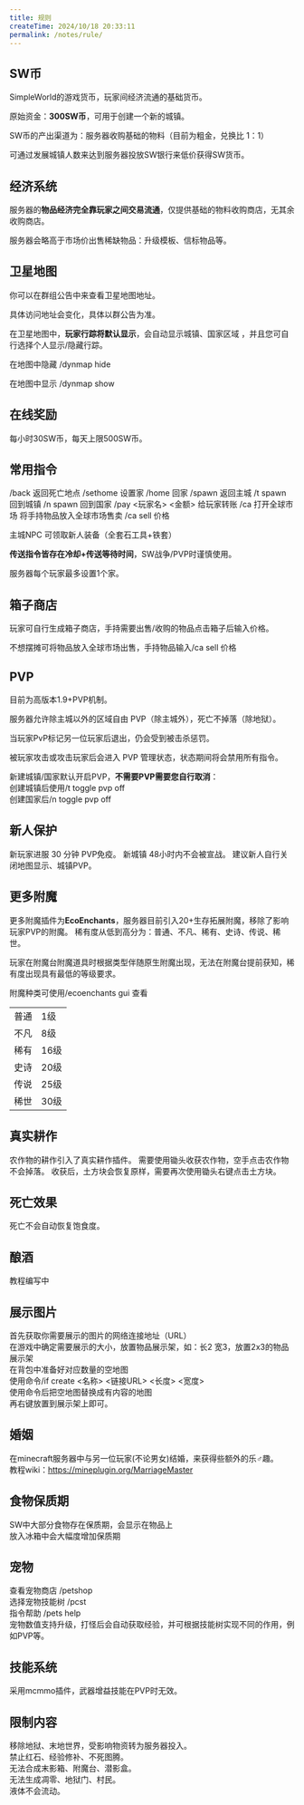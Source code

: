 ```yaml
---
title: 规则
createTime: 2024/10/18 20:33:11
permalink: /notes/rule/
---
```

## SW币

SimpleWorld的游戏货币，玩家间经济流通的基础货币。

原始资金：**300SW币**，可用于创建一个新的城镇。

SW币的产出渠道为：服务器收购基础的物料（目前为粗金，兑换比 1：1）

可通过发展城镇人数来达到服务器投放SW银行来低价获得SW货币。

## 经济系统

服务器的**物品经济完全靠玩家之间交易流通**，仅提供基础的物料收购商店，无其余收购商店。

服务器会略高于市场价出售稀缺物品：升级模板、信标物品等。

## 卫星地图

你可以在群组公告中来查看卫星地图地址。

具体访问地址会变化，具体以群公告为准。

在卫星地图中，**玩家行踪将默认显示**，会自动显示城镇、国家区域 ，并且您可自行选择个人显示/隐藏行踪。

在地图中隐藏 /dynmap hide

在地图中显示 /dynmap show

## 在线奖励

每小时30SW币，每天上限500SW币。

## 常用指令

/back 返回死亡地点
/sethome 设置家 /home 回家
/spawn 返回主城
/t spawn 回到城镇
/n spawn 回到国家
/pay <玩家名> <金额> 给玩家转账
/ca 打开全球市场
将手持物品放入全球市场售卖 /ca sell 价格

主城NPC 可领取新人装备（全套石工具+铁套）

**传送指令皆存在冷却+传送等待时间**，SW战争/PVP时谨慎使用。

服务器每个玩家最多设置1个家。

## 箱子商店

玩家可自行生成箱子商店，手持需要出售/收购的物品点击箱子后输入价格。

不想摆摊可将物品放入全球市场出售，手持物品输入/ca sell 价格


## PVP
目前为高版本1.9+PVP机制。<br>

服务器允许除主城以外的区域自由 PVP（除主城外），死亡不掉落（除地狱）。

当玩家PvP标记另一位玩家后退出，仍会受到被击杀惩罚。

被玩家攻击或攻击玩家后会进入 PVP 管理状态，状态期间将会禁用所有指令。

新建城镇/国家默认开启PVP，**不需要PVP需要您自行取消**：<br>
创建城镇后使用/t toggle pvp off<br>
创建国家后/n toggle pvp off<br>

## 新人保护

新玩家进服 30 分钟 PVP免疫。
新城镇 48小时内不会被宣战。
建议新人自行关闭地图显示、城镇PVP。

## 更多附魔

更多附魔插件为**EcoEnchants**，服务器目前引入20+生存拓展附魔，移除了影响玩家PVP的附魔。
稀有度从低到高分为：普通、不凡、稀有、史诗、传说、稀世。

玩家在附魔台附魔道具时根据类型伴随原生附魔出现，无法在附魔台提前获知，稀有度出现具有最低的等级要求。

附魔种类可使用/ecoenchants gui 查看


|||
|--|--|
|普通|1级|
|不凡|8级|
|稀有|16级|
|史诗|20级|
|传说|25级|
|稀世|30级|


## 真实耕作

农作物的耕作引入了真实耕作插件。
需要使用锄头收获农作物，空手点击农作物不会掉落。
收获后，土方块会恢复原样，需要再次使用锄头右键点击土方块。

## 死亡效果

死亡不会自动恢复饱食度。

## 酿酒

教程编写中

## 展示图片

首先获取你需要展示的图片的网络连接地址（URL）<br>
在游戏中确定需要展示的大小，放置物品展示架，如：长2 宽3，放置2x3的物品展示架<br>
在背包中准备好对应数量的空地图<br>
使用命令/if create <名称> <链接URL> <长度> <宽度><br>
使用命令后把空地图替换成有内容的地图<br>
再右键放置到展示架上即可。<br>

## 婚姻

在minecraft服务器中与另一位玩家(不论男女)结婚，来获得些额外的乐♂趣。<br>
教程wiki：https://mineplugin.org/MarriageMaster

## 食物保质期
SW中大部分食物存在保质期，会显示在物品上<br>
放入冰箱中会大幅度增加保质期<br>

## 宠物

查看宠物商店 /petshop<br>
选择宠物技能树 /pcst<br>
指令帮助 /pets help<br>
宠物数值支持升级，打怪后会自动获取经验，并可根据技能树实现不同的作用，例如PVP等。<br>

## 技能系统

采用mcmmo插件，武器增益技能在PVP时无效。

## 限制内容

移除地狱、末地世界，受影响物资转为服务器投入。<br>
禁止红石、经验修补、不死图腾。<br>
无法合成末影箱、附魔台、潜影盒。<br>
无法生成凋零、地狱门、村民。<br>
液体不会流动。<br>